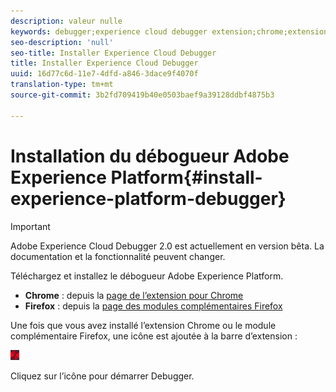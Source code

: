 ```yaml
---
description: valeur nulle
keywords: debugger;experience cloud debugger extension;chrome;extension;install
seo-description: 'null'
seo-title: Installer Experience Cloud Debugger
title: Installer Experience Cloud Debugger
uuid: 16d77c6d-11e7-4dfd-a846-3dace9f4070f
translation-type: tm+mt
source-git-commit: 3b2fd709419b40e0503baef9a39128ddbf4875b3

---
```



# Installation du débogueur Adobe Experience Platform{#install-experience-platform-debugger}

> [!IMPORTANT]
>
> Adobe Experience Cloud Debugger 2.0 est actuellement en version bêta. La documentation et la fonctionnalité peuvent changer.

Téléchargez et installez le débogueur Adobe Experience Platform.

* **Chrome** : depuis la [page de l’extension pour Chrome](https://chrome.google.com/webstore/detail/adobe-experience-cloud-de/ocdmogmohccmeicdhlhhgepeaijenapj)
* **Firefox** : depuis la [page des modules complémentaires Firefox](https://addons.mozilla.org/en-US/firefox/addon/adobe-experience-platform-dbg/)

Une fois que vous avez installé l’extension Chrome ou le module complémentaire Firefox, une icône est ajoutée à la barre d’extension :

![](assets/start-icon.jpg)

Cliquez sur l’icône pour démarrer Debugger.

